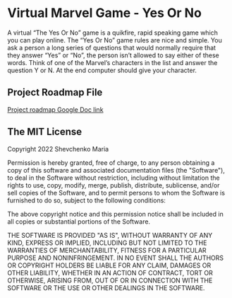 # Virtual Marvel Game - Yes Or No 

A virtual “The Yes Or No” game is a quikfire, rapid speaking game which you can play online. The “Yes Or No” game rules are nice and simple. You ask a person a long series of questions that would normally require that they answer “Yes” or “No”,  the person isn’t allowed to say either of these words. Think of one of the Marvel’s characters in the list and answer the question Y or N. At the end computer should give your character.


## Project Roadmap File
[Project roadmap Google Doc link](https://docs.google.com/document/d/16UcVMjew2oqYm7JkK7pdlIkc4fJx6Uh-VGcnyspvmQs/edit?usp=sharing)

## The MIT License
Copyright 2022 Shevchenko Maria

Permission is hereby granted, free of charge, to any person obtaining a copy of this software and associated documentation files (the "Software"), to deal in the Software without restriction, including without limitation the rights to use, copy, modify, merge, publish, distribute, sublicense, and/or sell copies of the Software, and to permit persons to whom the Software is furnished to do so, subject to the following conditions:

The above copyright notice and this permission notice shall be included in all copies or substantial portions of the Software.

THE SOFTWARE IS PROVIDED "AS IS", WITHOUT WARRANTY OF ANY KIND, EXPRESS OR IMPLIED, INCLUDING BUT NOT LIMITED TO THE WARRANTIES OF MERCHANTABILITY, FITNESS FOR A PARTICULAR PURPOSE AND NONINFRINGEMENT. IN NO EVENT SHALL THE AUTHORS OR COPYRIGHT HOLDERS BE LIABLE FOR ANY CLAIM, DAMAGES OR OTHER LIABILITY, WHETHER IN AN ACTION OF CONTRACT, TORT OR OTHERWISE, ARISING FROM, OUT OF OR IN CONNECTION WITH THE SOFTWARE OR THE USE OR OTHER DEALINGS IN THE SOFTWARE.